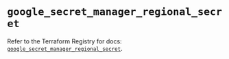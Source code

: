 # `google_secret_manager_regional_secret`

Refer to the Terraform Registry for docs: [`google_secret_manager_regional_secret`](https://registry.terraform.io/providers/hashicorp/google-beta/6.34.1/docs/resources/google_secret_manager_regional_secret).

